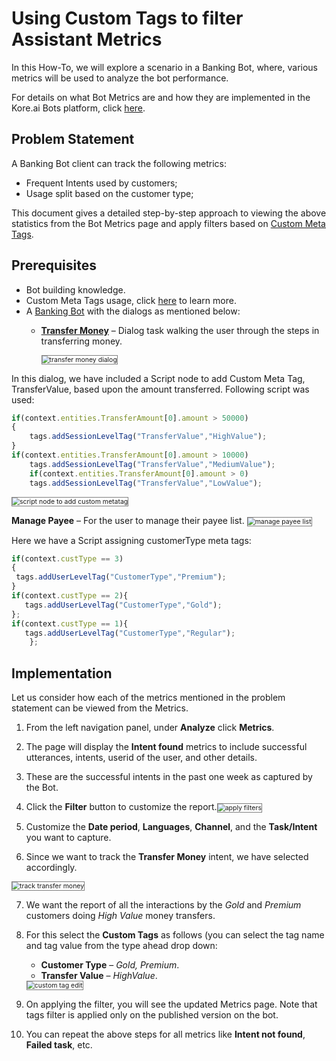 # Using Custom Tags to filter Assistant Metrics

In this How-To, we will explore a scenario in a Banking Bot, where, various metrics will be used to analyze the bot performance.

For details on what Bot Metrics are and how they are implemented in the Kore.ai Bots platform, click <a href="https://developer.kore.ai/docs/bots/analyzing-your-bot/bot-analysis/" target="_blank">here</a>.

## Problem Statement

A Banking Bot client can track the following metrics:

* Frequent Intents used by customers;
* Usage split based on the customer type;

This document gives a detailed step-by-step approach to viewing the above statistics from the Bot Metrics page and apply filters based on <a href="https://developer.kore.ai/docs/bots/bot-builder-tool/dialog-task/custom-meta-tags/" target="_blank">Custom Meta Tags</a>.

## Prerequisites

<ul><li>Bot building knowledge.</li>
<li>Custom Meta Tags usage, click <a href="https://developer.kore.ai/docs/bots/bot-builder-tool/dialog-task/custom-meta-tags/" target="_blank">here</a> to learn more.</li>
<li>A <a href="https://developer.kore.ai/docs/bots/how-tos/creating-a-banking-bot/" target="_blank">Banking Bot</a> with the dialogs as mentioned below:</li>
<ul>
<li><strong><a href="https://developer.kore.ai/docs/bots/how-tos/banking-bot-transfer-funds/" target="_blank">Transfer Money</a></strong> – Dialog task walking the user through the steps in transferring money.</li>

<img src="../images/transfer-money-dialog.png" alt="transfer money dialog" title="transfer money dialog" style="border: 1px solid gray; zoom:75%;"></ul></ul>

In this dialog, we have included a Script node to add Custom Meta Tag, TransferValue, based upon the amount transferred. Following script was used:

```js
if(context.entities.TransferAmount[0].amount > 50000)
{
    tags.addSessionLevelTag("TransferValue","HighValue");
}
if(context.entities.TransferAmount[0].amount > 10000)
    tags.addSessionLevelTag("TransferValue","MediumValue");
    if(context.entities.TransferAmount[0].amount > 0)
    tags.addSessionLevelTag("TransferValue","LowValue");
 ```   

<img src="../images/script-node-add-custom-meta-tag.png" alt="script node to add custom metatag" title="script node to add custom metatag" style="border: 1px solid gray; zoom:75%;">

**Manage Payee** – For the user to manage their payee list.
<img src="../images/manage-payee-list.png" alt="manage payee list" title="manage payee list" style="border: 1px solid gray; zoom:75%;">

Here we have a Script assigning customerType meta tags:

```js
if(context.custType == 3)
{
 tags.addUserLevelTag("CustomerType","Premium");
}
if(context.custType == 2){
   tags.addUserLevelTag("CustomerType","Gold");
};
if(context.custType == 1){
   tags.addUserLevelTag("CustomerType","Regular");
    };
```

## Implementation

Let us consider how each of the metrics mentioned in the problem statement can be viewed from the Metrics.

1. From the left navigation panel, under **Analyze** click **Metrics**.
2. The page will display the **Intent found** metrics to include successful utterances, intents, userid of the user,  and other details.
3. These are the successful intents in the past one week as captured by the Bot.
4. Click the **Filter** button to customize the report.<img src="../images/apply-filter-to-customise.png" alt="apply filters" title="apply filters" style="border: 1px solid gray; zoom:75%;"> 

5. Customize the **Date period**, **Languages**, **Channel**, and the **Task/Intent** you want to capture.
6. Since we want to track the **Transfer Money** intent, we have selected accordingly. 
<img src="../images/track-transfer-money.png" alt="track transfer money" title="track transfer money" style="border: 1px solid gray; zoom:75%;">

7. We want the report of all the interactions by the _Gold_ and _Premium_ customers doing _High Value_ money transfers.
8. For this select the **Custom Tags** as follows (you can select the tag name and tag value from the type ahead drop down:

    * **Customer Type** – _Gold, Premium_.
    * **Transfer Value** – _HighValue_.
    <img src="../images/custom-tags-edit.png" alt="custom tag edit" title="custom tag edit" style="border: 1px solid gray; zoom:75%;">

9. On applying the filter, you will see the updated Metrics page. Note that tags filter is applied only on the published version on the bot.
10. You can repeat the above steps for all metrics like **Intent not found**, **Failed task**, etc.